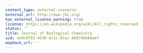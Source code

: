 ```yaml
---
content_type: external-resource
external_url: http://www.jbc.org/
has_external_license_warning: true
license: https://en.wikipedia.org/wiki/All_rights_reserved
status: ''
title: Journal of Biological Chemistry
uid: ae0c0f02-4230-4c1c-b1ac-86874bb66eef
wayback_url: ''
---
```

